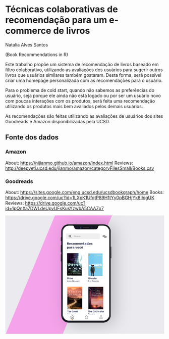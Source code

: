 # Técnicas colaborativas de recomendação para um e-commerce de livros
Natalia Alves Santos

(Book Recommendations in R)

Este trabalho propõe um sistema de recomendação de livros baseado em filtro colaborativo, utilizando as avaliações dos usuários para sugerir outros livros que usuários similares também gostaram. Desta forma, será possível criar uma homepage personalizada com as recomendações para o usuário.

Para o problema de cold start, quando não sabemos as preferências do usuário, seja porque ele ainda não está logado ou por ser um usuário novo com poucas interações com os produtos, será feita uma recomendação utilizando os  produtos mais bem avaliados pelos demais usuários.

As recomendações são feitas utilizando as avaliações de usuários dos sites Goodreads e Amazon disponibilizadas pela UCSD.

## Fonte dos dados

### Amazon

About: https://nijianmo.github.io/amazon/index.html
Reviews: http://deepyeti.ucsd.edu/jianmo/amazon/categoryFilesSmall/Books.csv

### Goodreads

About: https://sites.google.com/eng.ucsd.edu/ucsdbookgraph/home
Books: https://drive.google.com/uc?id=1LXpK1UfqtP89H1tYy0pBGHjYk8IhigUK
Reviews: https://drive.google.com/uc?id=1pQnXa7DWLdeUpvUFsKusYzwbA5CAAZx7


![Ilustração das recomendações](https://github.com/nataliaalves03/book_recommender/blob/main/mobile.png?raw=true)
